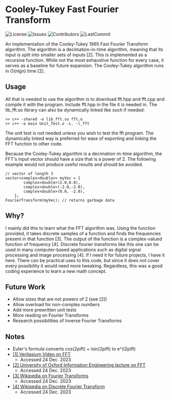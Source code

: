 # Cooley-Tukey Fast Fourier Transform
<!-- Badges -->
![License](https://img.shields.io/github/license/hoodieman0/fast-fourier-transform?style=plastic) 
![Issues](https://img.shields.io/github/issues/hoodieman0/fast-fourier-transform?style=plastic)
![Contributors](https://img.shields.io/github/contributors/hoodieman0/fast-fourier-transform?color=Red&style=plastic)
![LastCommit](https://img.shields.io/github/last-commit/hoodieman0/fast-fourier-transform?style=plastic)

<!-- Summary -->
An implementation of the Cooley-Tukey 1965 Fast Fourier Transform algorithm. The algorithm is a decimation-in-time algorithm, meaning that its input is split into smaller sets of inputs [2]. This is implemented as a recursive function.
While not the most exhaustive function for every case, it serves as a baseline for future expansion. The Cooley-Tukey algorithm runs in O(nlgn) time [2].

<!-- How to use -->
## Usage
All that is needed to use the algorithm is to download fft.hpp and fft.cpp and compile it with the program. Include fft.hpp in the file it is needed in. The lib_fft.so library can also be dynamically linked like such if needed:

```
>> c++ -shared -o lib_fft.so fft.o
>> c++ -o main Unit_Test.o -L. -l_fft
```

The unit test is not needed unless you wish to test the fft program. The dynamically linked way is preferred for ease of exporting and linking the FFT function to other code.

Because the Cooley-Tukey algorithm is a decimation-in-time algorithm, the FFT's input vector should have a size that is a power of 2. The following example would not produce useful results and should be avoided.

```
// vector of length 3
vector<complex<double>> myVec = {
        complex<double>(2.0,0.0), 
        complex<double>(-2.0,-2.0),
        complex<double>(0.0, -2.0),
    }; 
FourierTransform(myVec); // returns garbage data
```

<!-- Why -->
## Why?
I mainly did this to learn what the FFT algorithm was. Using the function provided, it takes discrete samples of a function and finds the frequencies present in that function [3]. The output of the function is a complex-valued function of frequency [4]. Discrete fourier transforms like this one can be used in many computer-based applications such as digital signal processing and image processing [4]. If I need it for future projects, I have it here. There can be practical uses to this code, but since it does not cover every possibility it would need more tweaking. Regardless, this was a good coding experience to learn a new math concept.

<!-- Further Work -->
## Future Work
* Allow sizes that are not powers of 2 (see [2])
* Allow overload for non-complex numbers
* Add more prewritten unit tests
* More reading on Fourier Transforms
* Research possibilities of Inverse Fourier Transforms

## Notes

* Euler's formula converts cos(2pift) + isin(2pift) to e^(i2pift)
* [[1] Veritasium Video on FFT](https://www.youtube.com/watch?v=nmgFG7PUHfo)
    * Accessed 24 Dec. 2023
* [[2] University of Oxford Information Engineering lecture on FFT ](https://www.robots.ox.ac.uk/~sjrob/Teaching/SP/l7.pdf)
    * Accessed 24 Dec. 2023
* [[3] Wikipedia on Fourier Transforms](https://en.wikipedia.org/wiki/Fourier_transform)
    * Accessed 24 Dec. 2023
* [[4] Wikipedia on Discrete Fourier Transform](https://en.wikipedia.org/wiki/Discrete_Fourier_transform)
    * Accessed 24 Dec. 2023